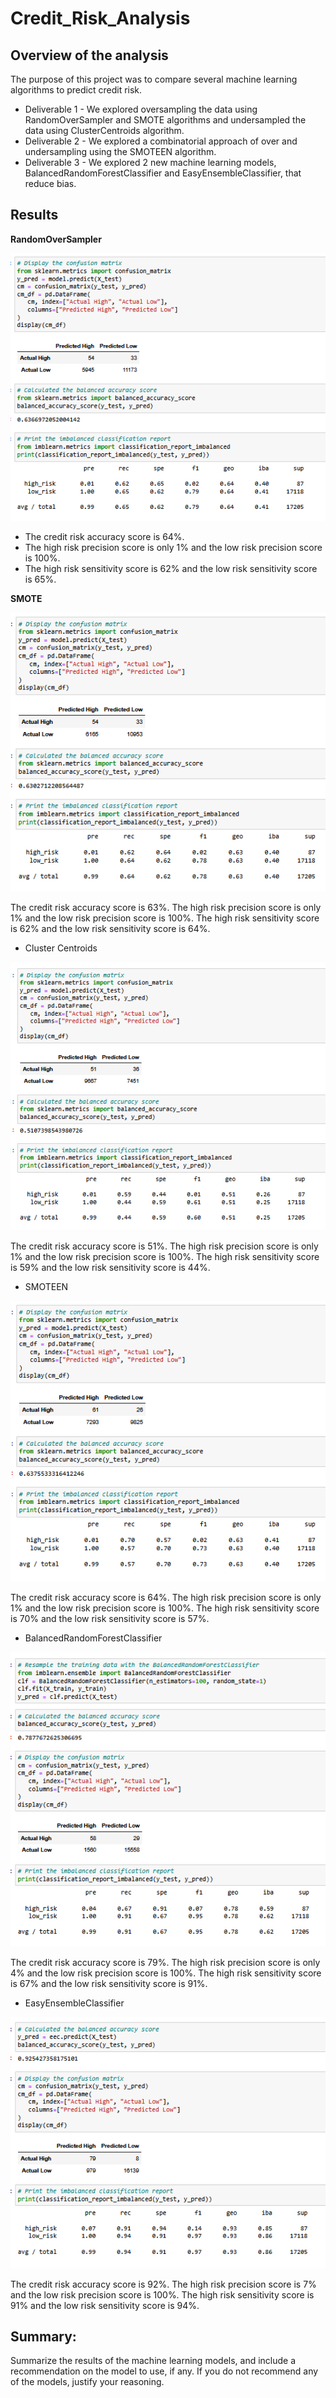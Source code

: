 # Credit_Risk_Analysis

## Overview of the analysis
The purpose of this project was to compare several machine learning algorithms to predict credit risk.
* Deliverable 1 - We explored oversampling the data using RandomOverSampler and SMOTE algorithms and undersampled the data using ClusterCentroids algorithm.
* Deliverable 2 - We explored a combinatorial approach of over and undersampling using the SMOTEEN algorithm.
* Deliverable 3 - We explored 2 new machine learning models, BalancedRandomForestClassifier and EasyEnsembleClassifier, that reduce bias.

## Results
**RandomOverSampler**

![RandomOverSampler](/Images/RandomOverSampler.PNG)

* The credit risk accuracy score is 64%.
* The high risk precision score is only 1% and the low risk precision score is 100%.
* The high risk sensitivity score is 62% and the low risk sensitivity score is 65%.

**SMOTE**


![SMOTE](/Images/SMOTE.PNG)

The credit risk accuracy score is 63%.
The high risk precision score is only 1% and the low risk precision score is 100%.
The high risk sensitivity score is 62% and the low risk sensitivity score is 64%.

* Cluster Centroids


![ClusterCentroids](/Images/ClusterCentroids.PNG)

The credit risk accuracy score is 51%.
The high risk precision score is only 1% and the low risk precision score is 100%.
The high risk sensitivity score is 59% and the low risk sensitivity score is 44%.

* SMOTEEN


![SMOTEEN](/Images/SMOTEEN.PNG)

The credit risk accuracy score is 64%.
The high risk precision score is only 1% and the low risk precision score is 100%.
The high risk sensitivity score is 70% and the low risk sensitivity score is 57%.

* BalancedRandomForestClassifier


![BalancedRandomForestClassifier](/Images/BalancedRandomForestClassifier.PNG)

The credit risk accuracy score is 79%.
The high risk precision score is only 4% and the low risk precision score is 100%.
The high risk sensitivity score is 67% and the low risk sensitivity score is 91%.

* EasyEnsembleClassifier


![EasyEnsembleClassifier](/Images/EasyEnsembleClassifier.PNG)

The credit risk accuracy score is 92%.
The high risk precision score is 7% and the low risk precision score is 100%.
The high risk sensitivity score is 91% and the low risk sensitivity score is 94%.

## Summary:
Summarize the results of the machine learning models, and include a recommendation on the model to use, if any. If you do not recommend any of the models, justify your reasoning.


